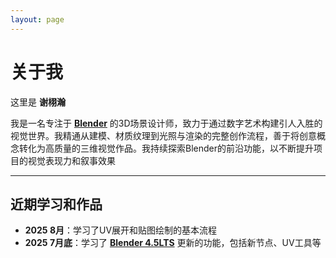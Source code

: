 ```yaml
---
layout: page
---
```


# 关于我

这里是 **谢栩瀚**

我是一名专注于 [**Blender**](https://www.blender.org/) 的3D场景设计师，致力于通过数字艺术构建引人入胜的视觉世界。我精通从建模、材质纹理到光照与渲染的完整创作流程，善于将创意概念转化为高质量的三维视觉作品。我持续探索Blender的前沿功能，以不断提升项目的视觉表现力和叙事效果

---

## 近期学习和作品

- **2025  8月**：学习了UV展开和贴图绘制的基本流程
- **2025  7月底**：学习了 [**Blender 4.5LTS**](https://www.blender.org/download/) 更新的功能，包括新节点、UV工具等
